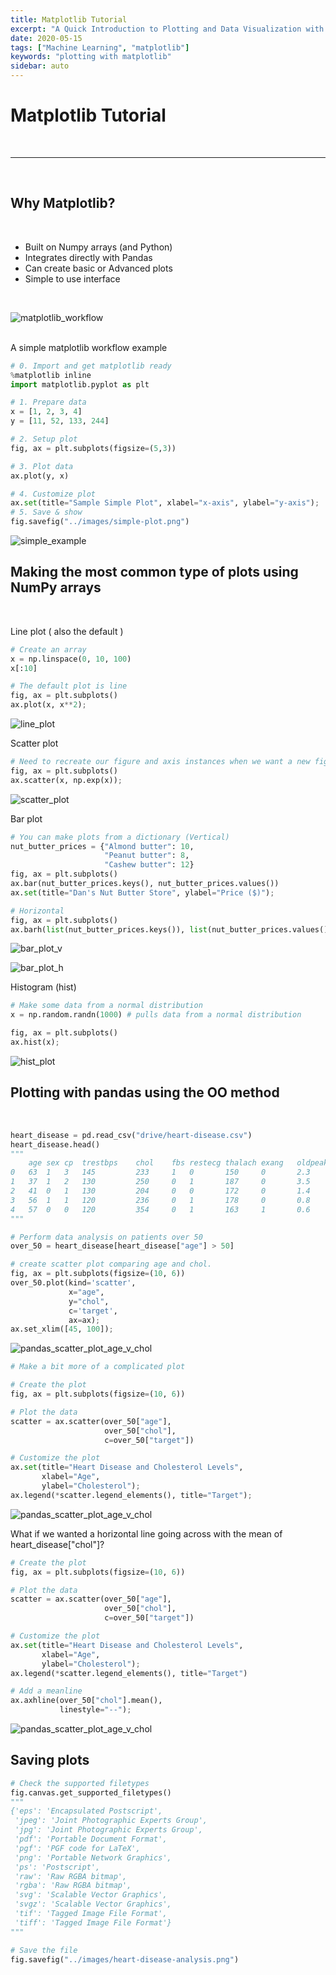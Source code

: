 ```yaml
---
title: Matplotlib Tutorial
excerpt: "A Quick Introduction to Plotting and Data Visualization with Matplotlib and Python"
date: 2020-05-15
tags: ["Machine Learning", "matplotlib"]
keywords: "plotting with matplotlib"
sidebar: auto
---
```


# Matplotlib Tutorial

<br>
<hr>
<br>

## Why Matplotlib?

<br>

- Built on Numpy arrays (and Python)
- Integrates directly with Pandas
- Can create basic or Advanced plots
- Simple to use interface

<br>

![matplotlib_workflow](/assets/images/Numpy/matplotlib_workflow.jpg)  
<br>

A simple matplotlib workflow example

```python
# 0. Import and get matplotlib ready
%matplotlib inline
import matplotlib.pyplot as plt

# 1. Prepare data
x = [1, 2, 3, 4]
y = [11, 52, 133, 244]

# 2. Setup plot
fig, ax = plt.subplots(figsize=(5,3))

# 3. Plot data
ax.plot(y, x)

# 4. Customize plot
ax.set(title="Sample Simple Plot", xlabel="x-axis", ylabel="y-axis");
# 5. Save & show
fig.savefig("../images/simple-plot.png")
```

![simple_example](/assets/images/Matplotlib/simple_example.jpg)
<br>

## Making the most common type of plots using NumPy arrays

<br>

Line plot ( also the default )

```python
# Create an array
x = np.linspace(0, 10, 100)
x[:10]

# The default plot is line
fig, ax = plt.subplots()
ax.plot(x, x**2);
```

![line_plot](/assets/images/Matplotlib/line_plot.jpg)
<br>

Scatter plot

```python
# Need to recreate our figure and axis instances when we want a new figure
fig, ax = plt.subplots()
ax.scatter(x, np.exp(x));
```

![scatter_plot](/assets/images/Matplotlib/scatter_plot.jpg)
<br>

Bar plot

```python
# You can make plots from a dictionary (Vertical)
nut_butter_prices = {"Almond butter": 10,
                     "Peanut butter": 8,
                     "Cashew butter": 12}
fig, ax = plt.subplots()
ax.bar(nut_butter_prices.keys(), nut_butter_prices.values())
ax.set(title="Dan's Nut Butter Store", ylabel="Price ($)");

# Horizontal
fig, ax = plt.subplots()
ax.barh(list(nut_butter_prices.keys()), list(nut_butter_prices.values()));
```

![bar_plot_v](/assets/images/Matplotlib/bar_plot_v.jpg)

![bar_plot_h](/assets/images/Matplotlib/bar_plot_h.jpg)
<br>

Histogram (hist)

```python
# Make some data from a normal distribution
x = np.random.randn(1000) # pulls data from a normal distribution

fig, ax = plt.subplots()
ax.hist(x);
```

![hist_plot](/assets/images/Matplotlib/hist_plot.jpg)
<br>

## Plotting with pandas using the OO method

<br>

```python
heart_disease = pd.read_csv("drive/heart-disease.csv")
heart_disease.head()
"""
    age	sex	cp	trestbps	chol	fbs	restecg	thalach	exang	oldpeak	slope	ca	thal	target
0	63	1	3	145	        233	    1	0	    150	    0	    2.3	    0	    0	1	    1
1	37	1	2	130	        250	    0	1	    187	    0	    3.5	    0	    0	2	    1
2	41	0	1	130	        204	    0	0	    172	    0	    1.4	    2	    0	2	    1
3	56	1	1	120	        236	    0	1	    178	    0	    0.8	    2	    0	2	    1
4	57	0	0	120	        354	    0	1	    163	    1	    0.6	    2	    0	2	    1
"""

# Perform data analysis on patients over 50
over_50 = heart_disease[heart_disease["age"] > 50]

# create scatter plot comparing age and chol.
fig, ax = plt.subplots(figsize=(10, 6))
over_50.plot(kind='scatter',
             x="age",
             y="chol",
             c='target',
             ax=ax);
ax.set_xlim([45, 100]);
```

![pandas_scatter_plot_age_v_chol](/assets/images/Matplotlib/pandas_scatter_plot_age_v_chol.jpg)
<br>

```python
# Make a bit more of a complicated plot

# Create the plot
fig, ax = plt.subplots(figsize=(10, 6))

# Plot the data
scatter = ax.scatter(over_50["age"],
                     over_50["chol"],
                     c=over_50["target"])

# Customize the plot
ax.set(title="Heart Disease and Cholesterol Levels",
       xlabel="Age",
       ylabel="Cholesterol");
ax.legend(*scatter.legend_elements(), title="Target");
```

![pandas_scatter_plot_age_v_chol](/assets/images/Matplotlib/pandas_scatter_plot_age_v_chol_2.jpg)
<br>

What if we wanted a horizontal line going across with the mean of heart_disease["chol"]?

```python
# Create the plot
fig, ax = plt.subplots(figsize=(10, 6))

# Plot the data
scatter = ax.scatter(over_50["age"],
                     over_50["chol"],
                     c=over_50["target"])

# Customize the plot
ax.set(title="Heart Disease and Cholesterol Levels",
       xlabel="Age",
       ylabel="Cholesterol");
ax.legend(*scatter.legend_elements(), title="Target")

# Add a meanline
ax.axhline(over_50["chol"].mean(),
           linestyle="--");
```

![pandas_scatter_plot_age_v_chol](/assets/images/Matplotlib/pandas_scatter_plot_age_v_chol_3.jpg)
<br>

## Saving plots

```python
# Check the supported filetypes
fig.canvas.get_supported_filetypes()
"""
{'eps': 'Encapsulated Postscript',
 'jpeg': 'Joint Photographic Experts Group',
 'jpg': 'Joint Photographic Experts Group',
 'pdf': 'Portable Document Format',
 'pgf': 'PGF code for LaTeX',
 'png': 'Portable Network Graphics',
 'ps': 'Postscript',
 'raw': 'Raw RGBA bitmap',
 'rgba': 'Raw RGBA bitmap',
 'svg': 'Scalable Vector Graphics',
 'svgz': 'Scalable Vector Graphics',
 'tif': 'Tagged Image File Format',
 'tiff': 'Tagged Image File Format'}
"""

# Save the file
fig.savefig("../images/heart-disease-analysis.png")
```
